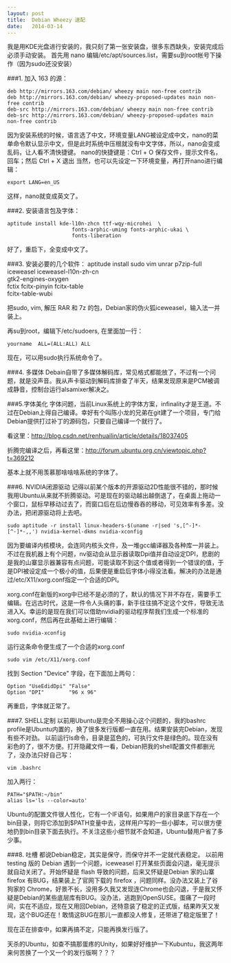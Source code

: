 ```yaml
---
layout: post
title:  Debian Wheezy 速配
date:   2014-03-14
---
```


我是用KDE光盘进行安装的，我只刻了第一张安装盘，很多东西缺失，安装完成后必须手动安装。
首先用 nano 编辑/etc/apt/sources.list，需要su到root帐号下操作（因为sudo还没安装）

###1. 加入 163 的源：

    deb http://mirrors.163.com/debian/ wheezy main non-free contrib
    deb http://mirrors.163.com/debian/ wheezy-proposed-updates main non-free contrib
    deb-src http://mirrors.163.com/debian/ wheezy main non-free contrib
    deb-src http://mirrors.163.com/debian/ wheezy-proposed-updates main non-free contrib
    
因为安装系统的时候，语言选了中文，环境变量LANG被设定成中文，nano的菜单命令默认显示中文，但是此时系统中压根就没有中文字体，所以，nano会变成乱码，让人看不清快捷键。
nano的快捷键是：Ctrl + O 保存文件，提示文件名，回车；然后 Ctrl + X 退出
当然，也可以先设定一下环境变量，再打开nano进行编辑：

    export LANG=en_US

这样，nano就变成英文了。
    
###2. 安装语言包及字体：

    aptitude install kde-l10n-zhcn ttf-wqy-microhei  \
                         fonts-arphic-uming fonts-arphic-ukai \
                         fonts-liberation

好了，重启下，全变成中文了。

###3. 安装必要的几个软件：
    aptitude install  sudo vim unrar p7zip-full \
                      iceweasel iceweasel-l10n-zh-cn \
                      gtk2-engines-oxygen \
                      fctix fcitx-pinyin fcitx-table \
                      fcitx-table-wubi

把sudo, vim, 解压 RAR 和 7z 的包，Debian家的伪火狐iceweasel，输入法一并装上。
                      
再su到root，编辑下/etc/sudoers, 在里面加一行：

    yourname  ALL=(ALL:ALL) ALL

现在，可以用sudo执行系统命令了。

###4. 多媒体
Debain自带了多媒体解码库，常见格式都能放了，不过有一个问题，就是没声音。我从声卡驱动到解码库排查了半天，结果发现原来是PCM被调成静音，控制台运行alsamixer解决之。

###5.字体美化
字体问题，当前Linux系统上的字体方案，infinality才是王道。不过在Debian上得自己编译。幸好有个叫陈小龙的兄弟在git建了一个项目，专门给Debian提供打过补丁的源码包，只要自己编译一个就行了。

看这里：<http://blog.csdn.net/renhuailin/article/details/18037405>

折腾完编译之后，再看这里：<http://forum.ubuntu.org.cn/viewtopic.php?t=369212>

基本上就不用羡慕那啥啥啥系统的字体了。

###6. NVIDIA闭源驱动
记得以前某个版本的开源驱动2D性能很不错的，那时候我用Ubuntu从来就不折腾驱动。可是现在的驱动越出越倒退了，在桌面上拖动一个窗口，鼠标早移动过去了，而窗口后在后边慢吞吞的移动，可见效率有多差。没办法，把闭源驱动将上去吧。

    sudo aptitude -r install linux-headers-$(uname -r|sed 's,[^-]*-[^-]*-,,') nvidia-kernel-dkms nvidia-xconfig
    
因为要编译内核模块，会连同内核头文件，及一堆gcc编译器及各种库一并装上。
不过在我机器上有个问题，nv驱动会从显示器读取Dpi值并自动设定DPI，悲剧的是我的山寨显示器兼容有点问题，可能读取不到这个值或者得到一个错误的值，于是DPI被设定成一个极小的值，后果便是重启后字体小得没法看。解决的办法是通过/etc/X11/xorg.conf指定一个合适的DPI。

xorg.conf在新版的xorg中已经不是必须的了，默认的情况下并不存在，需要手工编辑。在远古时代，这是一件令人头痛的事，新手往往搞不定这个文件，导致无法进入X。幸运的是现在我们可以借助nvidia的驱动程序帮我们生成一个标准的xorg.conf，然后再在此基础上进行编辑：

    sudo nvidia-xconfig
    
运行这条命令便生成了一个合适的xorg.conf

    sudo vim /etc/X11/xorg.conf

找到 Section "Device" 字段，在下面加上两句：

    Option "UseEdidDpi" "False"
    Option "DPI"        "96 x 96"
    
再重启，字体就正常了。

###7. SHELL定制
以前用Ubuntu是完全不用操心这个问题的，我的bashrc profile是Ubuntu内置的，换了很多发行版都一直在用。结果安装完Debian，发现有些不对劲。
以前运行ls命令，目录是蓝色的，可执行文件是绿色的。现在没有彩色的了，很不方便。打开隐藏文件一看，Debian把我的shell配置文件都删光了，没办法只好自己写：

    vim .bashrc

加入两行：

    PATH="$PATH:~/bin"
    alias ls='ls --color=auto'
    
Ubuntu的配置文件很人性化，它有一个IF语句，如果用户的家目录底下存在一个bin目录，则将它添加到$PATH变量中去，这样用户写的一些小脚本，可以很方便地扔到bin目录下面去执行。不关注这些小细节就不会知道，Ubuntu替用户省了多少事。

###8. 吐槽
都说Debian稳定，其实是保守，而保守并不一定就代表稳定。
以前用 testing 版的 Debian 遇到一个问题，iceweasel 打开某些页面会闪退，毫无提示就自动关闭了。开始怀疑是 flash 导致的问题，后来又怀疑是Debian 家的山寨 firefox 有BUG，结果装上了官网下载的 firefox ，问题同样。没办法又装上了谷狗家的 Chrome，好景不长，没用多久我又发现连Chrome也会闪退，于是我又怀疑是Debian的某些底层库有BUG。没办法，逃跑到OpenSUSE。蛋痛了一段时间，实在不适应，现在又用回Debian，还特意装了稳定的正式版，结果昨天又发现，这个BUG还在！敢情这BUG在那儿一直都没人修复，还带进了稳定版里了！

现在正在排查中，如果再搞不定，只能再换发行版了。

天杀的Ubuntu，如查不搞那蛋疼的Unity，如果好好维护一下Kubuntu，我这两年来何苦换了一个又一个的发行版啊？？？